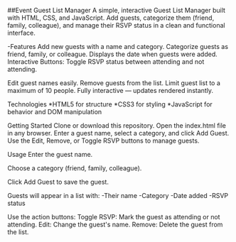 ##Event Guest List Manager
A simple, interactive Guest List Manager built with HTML, CSS, and JavaScript.
Add guests, categorize them (friend, family, colleague), and manage their RSVP status in a clean and functional interface.

-Features
Add new guests with a name and category.
Categorize guests as friend, family, or colleague.
Displays the date when guests were added.
Interactive Buttons:
Toggle RSVP status between attending and not attending.

Edit guest names easily.
Remove guests from the list.
Limit guest list to a maximum of 10 people.
Fully interactive — updates rendered instantly.

Technologies
*HTML5 for structure
*CSS3 for styling
*JavaScript for behavior and DOM manipulation

Getting Started
Clone or download this repository.
Open the index.html file in any browser.
Enter a guest name, select a category, and click Add Guest.
Use the Edit, Remove, or Toggle RSVP buttons to manage guests.

Usage
Enter the guest name.

Choose a category (friend, family, colleague).

Click Add Guest to save the guest.

Guests will appear in a list with:
-Their name
-Category
-Date added
-RSVP status

Use the action buttons:
Toggle RSVP: Mark the guest as attending or not attending.
Edit: Change the guest's name.
Remove: Delete the guest from the list.

